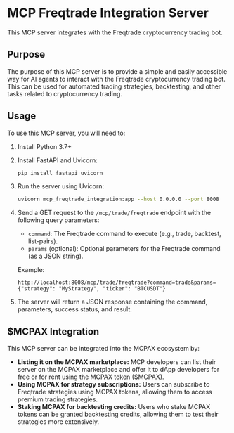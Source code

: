 # MCP Freqtrade Integration Server

This MCP server integrates with the Freqtrade cryptocurrency trading bot.

## Purpose

The purpose of this MCP server is to provide a simple and easily accessible way for AI agents to interact with the Freqtrade cryptocurrency trading bot. This can be used for automated trading strategies, backtesting, and other tasks related to cryptocurrency trading.

## Usage

To use this MCP server, you will need to:

1.  Install Python 3.7+
2.  Install FastAPI and Uvicorn:

    ```bash
    pip install fastapi uvicorn
    ```
3.  Run the server using Uvicorn:

    ```bash
    uvicorn mcp_freqtrade_integration:app --host 0.0.0.0 --port 8008
    ```

4.  Send a GET request to the `/mcp/trade/freqtrade` endpoint with the following query parameters:

    *   `command`: The Freqtrade command to execute (e.g., trade, backtest, list-pairs).
    *   `params` (optional): Optional parameters for the Freqtrade command (as a JSON string).

    Example:

    ```
    http://localhost:8008/mcp/trade/freqtrade?command=trade&params={"strategy": "MyStrategy", "ticker": "BTCUSDT"}
    ```

5.  The server will return a JSON response containing the command, parameters, success status, and result.

## $MCPAX Integration

This MCP server can be integrated into the MCPAX ecosystem by:

*   **Listing it on the MCPAX marketplace:** MCP developers can list their server on the MCPAX marketplace and offer it to dApp developers for free or for rent using the MCPAX token ($MCPAX).
*   **Using MCPAX for strategy subscriptions:** Users can subscribe to Freqtrade strategies using MCPAX tokens, allowing them to access premium trading strategies.
*   **Staking MCPAX for backtesting credits:** Users who stake MCPAX tokens can be granted backtesting credits, allowing them to test their strategies more extensively.
